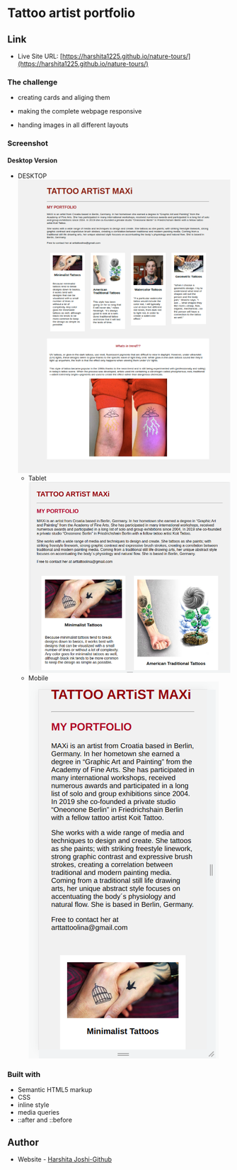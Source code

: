 # Tattoo artist portfolio

## Link

- Live Site URL: [https://harshita1225.github.io/nature-tours/](https://harshita1225.github.io/nature-tours/)

### The challenge

- creating cards and aliging them
- making the complete webpage responsive

- handing images in all different layouts

### Screenshot

#### Desktop Version

- DESKTOP
  ![Desktop Layout](./img/Screenshot%20from%202022-10-22%2014-54-29.png)
  - Tablet
    ![Desktop Layout](./img/Screenshot%20from%202022-10-22%2015-03-15.png)
  - Mobile
    ![Desktop Layout](./img/Screenshot%20from%202022-10-22%2015-03-57.png)

### Built with

- Semantic HTML5 markup
- CSS
- inline style
- media queries
- ::after and ::before

## Author

- Website - [Harshita Joshi-Github](https://github.com/harshita1225)

